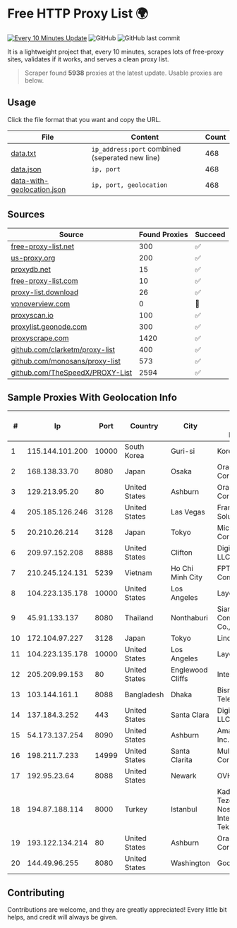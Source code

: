 
# Free HTTP Proxy List 🌍

[![Every 10 Minutes Update](https://github.com/mertguvencli/http-proxy-list/actions/workflows/main.yml/badge.svg?branch=main)](https://github.com/mertguvencli/http-proxy-list/actions/workflows/main.yml)
![GitHub](https://img.shields.io/github/license/mertguvencli/http-proxy-list)
![GitHub last commit](https://img.shields.io/github/last-commit/mertguvencli/http-proxy-list)

It is a lightweight project that, every 10 minutes, scrapes lots of free-proxy sites, validates if it works, and serves a clean proxy list.


> Scraper found **5938** proxies at the latest update. Usable proxies are below.

## Usage

Click the file format that you want and copy the URL.


|File|Content|Count|
|----|-------|-----|
|[data.txt](https://raw.githubusercontent.com/mertguvencli/http-proxy-list/main/proxy-list/data.txt)|`ip_address:port` combined (seperated new line)|468|
|[data.json](https://raw.githubusercontent.com/mertguvencli/http-proxy-list/main/proxy-list/data.json)|`ip, port`|468|
|[data-with-geolocation.json](https://raw.githubusercontent.com/mertguvencli/http-proxy-list/main/proxy-list/data-with-geolocation.json)|`ip, port, geolocation`|468|

## Sources

|Source|Found Proxies|Succeed|
|------|-------------|-------|
|[free-proxy-list.net](https://free-proxy-list.net)|300|✅|
|[us-proxy.org](https://www.us-proxy.org)|200|✅|
|[proxydb.net](http://proxydb.net)|15|✅|
|[free-proxy-list.com](https://free-proxy-list.com/?page=&port=&type%5B%5D=http&type%5B%5D=https&up_time=0&search=Search)|10|✅|
|[proxy-list.download](https://www.proxy-list.download/HTTP)|26|✅|
|[vpnoverview.com](https://vpnoverview.com/privacy/anonymous-browsing/free-proxy-servers)|0|🚫|
|[proxyscan.io](https://www.proxyscan.io)|100|✅|
|[proxylist.geonode.com](https://proxylist.geonode.com/api/proxy-list?limit=300&page=1&sort_by=lastChecked&sort_type=desc&protocols=http,https)|300|✅|
|[proxyscrape.com](https://api.proxyscrape.com/v2/?request=displayproxies&protocol=http&timeout=10000&country=all&ssl=all&anonymity=all)|1420|✅|
|[github.com/clarketm/proxy-list](https://raw.githubusercontent.com/clarketm/proxy-list/master/proxy-list-raw.txt)|400|✅|
|[github.com/monosans/proxy-list](https://raw.githubusercontent.com/monosans/proxy-list/main/proxies/http.txt)|573|✅|
|[github.com/TheSpeedX/PROXY-List](https://raw.githubusercontent.com/TheSpeedX/PROXY-List/master/http.txt)|2594|✅|


## Sample Proxies With Geolocation Info

|#|Ip|Port|Country|City|Internet Service Provider|
|-|--|----|-------|----|-------------------------|
|1|115.144.101.200|10000|South Korea|Guri-si|Korea Telecom|
|2|168.138.33.70|8080|Japan|Osaka|Oracle Corporation|
|3|129.213.95.20|80|United States|Ashburn|Oracle Corporation|
|4|205.185.126.246|3128|United States|Las Vegas|FranTech Solutions|
|5|20.210.26.214|3128|Japan|Tokyo|Microsoft Corporation|
|6|209.97.152.208|8888|United States|Clifton|DigitalOcean, LLC|
|7|210.245.124.131|5239|Vietnam|Ho Chi Minh City|FPT Telecom Company|
|8|104.223.135.178|10000|United States|Los Angeles|LayerHost|
|9|45.91.133.137|8080|Thailand|Nonthaburi|Siamdata Communication Co., ltd.|
|10|172.104.97.227|3128|Japan|Tokyo|Linode, LLC|
|11|104.223.135.178|10000|United States|Los Angeles|LayerHost|
|12|205.209.99.153|80|United States|Englewood Cliffs|Interserver, Inc|
|13|103.144.161.1|8088|Bangladesh|Dhaka|Bismillah Telecom|
|14|137.184.3.252|443|United States|Santa Clara|DigitalOcean, LLC|
|15|54.173.137.254|8090|United States|Ashburn|Amazon.com, Inc.|
|16|198.211.7.233|14999|United States|Santa Clarita|Multacom Corporation|
|17|192.95.23.64|8088|United States|Newark|OVH Hosting|
|18|194.87.188.114|8000|Turkey|Istanbul|Kadir Huseyin Tezcan Nosspeed Internet Teknolojileri|
|19|193.122.134.214|80|United States|Ashburn|Oracle Corporation|
|20|144.49.96.255|8080|United States|Washington|Google LLC|



## Contributing

Contributions are welcome, and they are greatly appreciated! Every
little bit helps, and credit will always be given.


